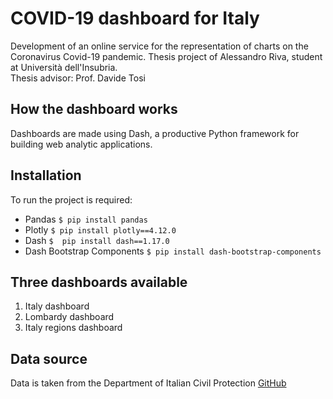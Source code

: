 # COVID-19 dashboard for Italy

Development of an online service for the representation of charts on the Coronavirus Covid-19 pandemic.
Thesis project of Alessandro Riva, student at Università dell'Insubria.  
Thesis advisor: Prof. Davide Tosi



## How the dashboard works

Dashboards are made using Dash,  a productive Python framework for building web analytic applications.



## Installation

To run the project is required:

- Pandas    `$ pip install pandas`
- Plotly    `$ pip install plotly==4.12.0`
- Dash      `$  pip install dash==1.17.0`
- Dash Bootstrap Components `$ pip install dash-bootstrap-components`

## Three dashboards available

1. Italy dashboard
2. Lombardy dashboard
3. Italy regions dashboard

## Data source

Data is taken from the Department of Italian Civil Protection [GitHub](https://github.com/pcm-dpc/COVID-19)
